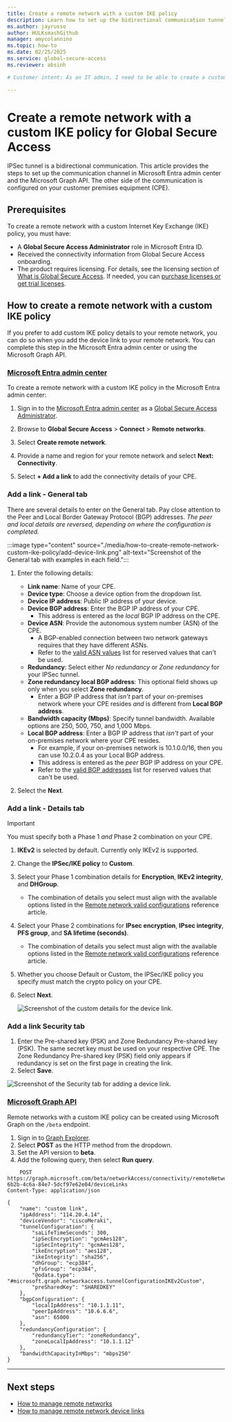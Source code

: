 ```yaml
---
title: Create a remote network with a custom IKE policy
description: Learn how to set up the bidirectional communication tunnel between Global Secure Access and your router.
ms.author: jayrusso
author: HULKsmashGithub
manager: amycolannino
ms.topic: how-to
ms.date: 02/25/2025
ms.service: global-secure-access
ms.reviewer: absinh

# Customer intent: As an IT admin, I need to be able to create a custom Internet Key Exchange (IKE) policy to set up the communication tunnel with Global Secure Access.

---
```

# Create a remote network with a custom IKE policy for Global Secure Access

IPSec tunnel is a bidirectional communication. This article provides the steps to set up the communication channel in Microsoft Entra admin center and the Microsoft Graph API. The other side of the communication is configured on your customer premises equipment (CPE).

## Prerequisites

To create a remote network with a custom Internet Key Exchange (IKE) policy, you must have:

- A **Global Secure Access Administrator** role in Microsoft Entra ID.
- Received the connectivity information from Global Secure Access onboarding.
- The product requires licensing. For details, see the licensing section of [What is Global Secure Access](overview-what-is-global-secure-access.md). If needed, you can [purchase licenses or get trial licenses](https://aka.ms/azureadlicense).

## How to create a remote network with a custom IKE policy

If you prefer to add custom IKE policy details to your remote network, you can do so when you add the device link to your remote network. You can complete this step in the Microsoft Entra admin center or using the Microsoft Graph API.

### [Microsoft Entra admin center](#tab/microsoft-entra-admin-center)

To create a remote network with a custom IKE policy in the Microsoft Entra admin center:

1. Sign in to the [Microsoft Entra admin center](https://entra.microsoft.com) as a [Global Secure Access Administrator](/azure/active-directory/roles/permissions-reference#global-secure-access-administrator).

1. Browse to **Global Secure Access** > **Connect** > **Remote networks**.

1. Select **Create remote network**.

1. Provide a name and region for your remote network and select **Next: Connectivity**.

1. Select **+ Add a link** to add the connectivity details of your CPE.

### Add a link - General tab

There are several details to enter on the General tab. Pay close attention to the Peer and Local Border Gateway Protocol (BGP) addresses. *The peer and local details are reversed, depending on where the configuration is completed.*

:::image type="content" source="./media/how-to-create-remote-network-custom-ike-policy/add-device-link.png" alt-text="Screenshot of the General tab with examples in each field.":::

1. Enter the following details:
    - **Link name**: Name of your CPE.
    - **Device type**: Choose a device option from the dropdown list.
    - **Device IP address**: Public IP address of your device.
    - **Device BGP address**: Enter the BGP IP address of your CPE.
        - This address is entered as the *local* BGP IP address on the CPE.
    - **Device ASN**: Provide the autonomous system number (ASN) of the CPE.
        - A BGP-enabled connection between two network gateways requires that they have different ASNs.
        - Refer to the [valid ASN values](reference-remote-network-configurations.md#valid-asn) list for reserved values that can't be used.
    - **Redundancy**: Select either *No redundancy* or *Zone redundancy* for your IPSec tunnel.
    - **Zone redundancy local BGP address**: This optional field shows up only when you select **Zone redundancy**.
        - Enter a BGP IP address that *isn't* part of your on-premises network where your CPE resides *and* is different from **Local BGP address**.
    - **Bandwidth capacity (Mbps)**: Specify tunnel bandwidth. Available options are 250, 500, 750, and 1,000 Mbps.
    - **Local BGP address**: Enter a BGP IP address that *isn't* part of your on-premises network where your CPE resides.
        - For example, if your on-premises network is 10.1.0.0/16, then you can use 10.2.0.4 as your Local BGP address.
        - This address is entered as the *peer* BGP​​ IP address on your CPE.
        - Refer to the [valid BGP addresses](reference-remote-network-configurations.md#valid-bgp-addresses) list for reserved values that can't be used.
    
1. Select the **Next**.

### Add a link - Details tab

> [!IMPORTANT]
> You must specify both a Phase 1 *and* Phase 2 combination on your CPE.

1. **IKEv2** is selected by default. Currently only IKEv2 is supported.

1. Change the **IPSec/IKE policy** to **Custom**.

1. Select your Phase 1 combination details for **Encryption**, **IKEv2 integrity**, and **DHGroup**.
    - The combination of details you select must align with the available options listed in the [Remote network valid configurations](reference-remote-network-configurations.md) reference article.

1. Select your Phase 2 combinations for **IPsec encryption**, **IPsec integrity**, **PFS group**, and **SA lifetime (seconds)**.
    - The combination of details you select must align with the available options listed in the [Remote network valid configurations](reference-remote-network-configurations.md) reference article.

1. Whether you choose Default or Custom, the IPSec/IKE policy you specify must match the crypto policy on your CPE.

1. Select **Next**.

    ![Screenshot of the custom details for the device link.](media/how-to-create-remote-network-custom-ike-policy/device-link-details.png)

### Add a link Security tab

1. Enter the Pre-shared key (PSK) and Zone Redundancy Pre-shared key (PSK). The same secret key must be used on your respective CPE. The Zone Redundancy Pre-shared key (PSK) field only appears if redundancy is set on the first page in creating the link.
1. Select **Save**.

![Screenshot of the Security tab for adding a device link.](./media/how-to-create-remote-network-custom-ike-policy/pre-shared-key.png)

### [Microsoft Graph API](#tab/microsoft-graph-api) 

Remote networks with a custom IKE policy can be created using Microsoft Graph on the `/beta` endpoint.

1. Sign in to [Graph Explorer](https://aka.ms/ge).
1. Select **POST** as the HTTP method from the dropdown.
1. Set the API version to **beta**.
1. Add the following query, then select **Run query**.

```http
    POST https://graph.microsoft.com/beta/networkAccess/connectivity/remoteNetworks/dc6a7efd-6b2b-4c6a-84e7-5dcf97e62e04/deviceLinks
Content-Type: application/json

{
    "name": "custom link",
    "ipAddress": "114.20.4.14",
    "deviceVendor": "ciscoMeraki",
    "tunnelConfiguration": {
        "saLifeTimeSeconds": 300,
        "ipSecEncryption": "gcmAes128",
        "ipSecIntegrity": "gcmAes128",
        "ikeEncryption": "aes128",
        "ikeIntegrity": "sha256",
        "dhGroup": "ecp384",
        "pfsGroup": "ecp384",
        "@odata.type": "#microsoft.graph.networkaccess.tunnelConfigurationIKEv2Custom",
        "preSharedKey": "SHAREDKEY"
    },
    "bgpConfiguration": {
        "localIpAddress": "10.1.1.11",
        "peerIpAddress": "10.6.6.6",
        "asn": 65000
    },
    "redundancyConfiguration": {
        "redundancyTier": "zoneRedundancy",
        "zoneLocalIpAddress": "10.1.1.12"
    },
    "bandwidthCapacityInMbps": "mbps250"
}
```

---


## Next steps

- [How to manage remote networks](how-to-manage-remote-networks.md)
- [How to manage remote network device links](how-to-manage-remote-network-device-links.md)
